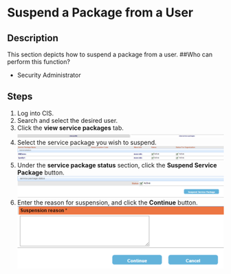 # Suspend a Package from a User
## Description
This section depicts how to suspend a package from a user.
##Who can perform this function?
* Security Administrator

## Steps
1. Log into CIS.
2. Search and select the desired user.
3. Click the **view service packages** tab.
![](spu-3.png)
4. Select the service package you wish to suspend.
![](spu-4.png)
5. Under the **service package status** section, click the **Suspend Service Package** button.
![](spu-5.png)
6. Enter the reason for suspension, and click the **Continue** button.
![](spu-6.png)